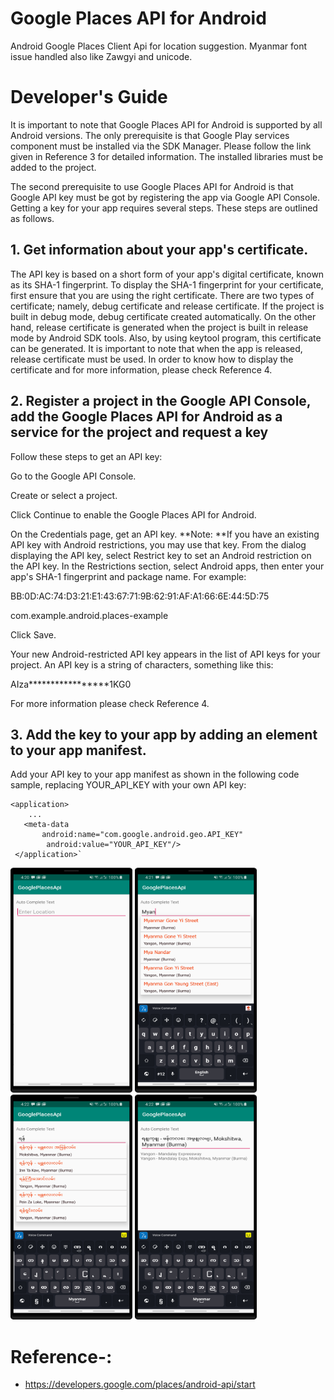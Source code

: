 # Google Places API for Android
Android Google Places Client Api for location suggestion. Myanmar font issue handled also like Zawgyi and unicode.
  
 # Developer's Guide
It is important to note that Google Places API for Android is supported by all Android versions. The only prerequisite is that Google Play services component must be installed via the SDK Manager. Please follow the link given in Reference 3 for detailed information. The installed libraries must be added to the project.

The second prerequisite to use Google Places API for Android is that Google API key must be got by registering the app via Google API Console. Getting a key for your app requires several steps. These steps are outlined as follows.

## 1. Get information about your app's certificate.

The API key is based on a short form of your app's digital certificate, known as its SHA-1 fingerprint. To display the SHA-1 fingerprint for your certificate, first ensure that you are using the right certificate. There are two types of certificate; namely, debug certificate and release certificate. If the project is built in debug mode, debug certificate created automatically. On the other hand, release certificate is generated when the project is built in release mode by Android SDK tools. Also, by using keytool program, this certificate can be generated. It is important to note that when the app is released, release certificate must be used. In order to know how to display the certificate and for more information, please check Reference 4.

## 2. Register a project in the Google API Console, add the Google Places API for Android as a service for the project and request a key

Follow these steps to get an API key:

Go to the Google API Console.

Create or select a project.

Click Continue to enable the Google Places API for Android.

On the Credentials page, get an API key. **Note: **If you have an existing API key with Android restrictions, you may use that key. From the dialog displaying the API key, select Restrict key to set an Android restriction on the API key. In the Restrictions section, select Android apps, then enter your app's SHA-1 fingerprint and package name. For example:

BB:0D:AC:74:D3:21:E1:43:67:71:9B:62:91:AF:A1:66:6E:44:5D:75

com.example.android.places-example

Click Save.

Your new Android-restricted API key appears in the list of API keys for your project. An API key is a string of characters, something like this:

AIza*****************1KG0

For more information please check Reference 4.

## 3. Add the key to your app by adding an element to your app manifest.

Add your API key to your app manifest as shown in the following code sample, replacing YOUR_API_KEY with your own API key:

    <application>  
        ...  
       <meta-data  
           android:name="com.google.android.geo.API_KEY"  
            android:value="YOUR_API_KEY"/>  
     </application>`
     
     

<div class="row">
<img src="https://github.com/er-akashgarg/GooglePlacesApi/blob/master/screens/scr1.png" width="195" height="360" />
<img src="https://github.com/er-akashgarg/GooglePlacesApi/blob/master/screens/scr2.png" width="195" height="360" />
<img src="https://github.com/er-akashgarg/GooglePlacesApi/blob/master/screens/scr3.png" width="195" height="360" />
<img src="https://github.com/er-akashgarg/GooglePlacesApi/blob/master/screens/scr4.png" width="195" height="360" />
</div>


# Reference-: 
   * https://developers.google.com/places/android-api/start
